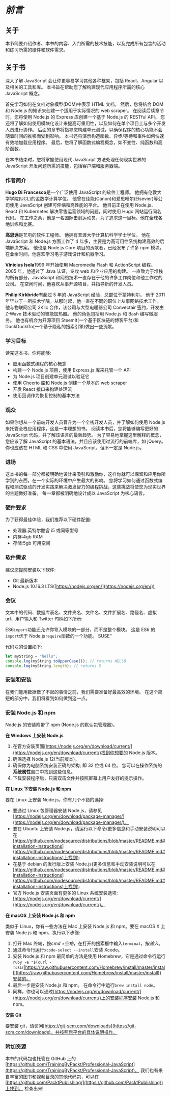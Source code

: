 # *前言*

## 关于

本节简要介绍作者、本书的内容、入门所需的技术技能，以及完成所有包含的活动和练习所需的硬件和软件需求。

## 关于书

深入了解 JavaScript 会让你更容易学习其他各种框架，包括 React、Angular 以及相关的工具和库。 本书旨在帮助您了解构建现代应用程序所需的核心 JavaScript 概念。

首先学习如何在文档对象模型(DOM)中表示 HTML 文档。 然后，您将结合 DOM 和 Node.js 的知识来创建一个适用于实际情况的 web scraper。 在阅读后续章节时，您将使用 Node.js 的 Express 库创建一个基于 Node.js 的 RESTful API。 您还将了解如何使用模块化设计来提高可重用性，以及如何在单个项目上与多个开发人员进行协作。 后面的章节将指导您构建单元测试，以确保程序的核心功能不会随着时间的推移而受到影响。 本书还将演示构造函数、异步/等待和事件如何快速有效地加载应用程序。 最后，您将了解函数式编程概念，如不变性、纯函数和高阶函数。

在本书结束时，您将掌握使用现代 JavaScript 方法处理任何现实世界的 JavaScript 开发问题所需的技能，包括客户端和服务器端。

### 作者简介

**Hugo Di Francesco**是一个广泛使用 JavaScript 的软件工程师。 他拥有伦敦大学学院(UCL)的孟数学计算学位。 他曾在佳能(Canon)和爱思唯尔(Elsevier)等公司使用 JavaScript 创建可伸缩和高性能的平台。 他目前正在使用 Node.js、React 和 Kubernetes 解决零售运营领域的问题，同时使用 Hugo 网站运行同名代码。 在工作之余，他是一名国际击剑运动员，为了追求这一目标，他在全球各地训练和比赛。

**高思远**是艺电的软件工程师。 他拥有普渡大学计算机科学学士学位。 他在 JavaScript 和 Node.js 方面工作了 4 年多，主要是为高可用性系统构建高效的后端解决方案。 他也是 Node.js Core 项目的贡献者，已经发布了许多 npm 模块。 在业余时间，他喜欢学习电子游戏设计和机器学习。

**Vinicius Isola**1999 年开始使用 Macromedia Flash 和 ActionScript 编程。 2005 年，他通过了 Java 认证，专攻 web 和企业应用的构建。 一直致力于堆栈的所有部分，JavaScript 和网络技术一直存在于他的许多工作岗位和他工作过的公司。 在空闲时间，他喜欢从事开源项目，并指导新的开发人员。

**Philip Kirkbride**有超过 5 年的 JavaScript 经验，总部位于蒙特利尔。 他于 2011 年毕业于一所技术学院，从那时起，他一直在不同的职位上从事网络技术工作。 他与物联网公司 2Klic 合作，该公司与大型电暖器公司 Convectair 签约，开发由 Z-Wave 技术驱动的智能加热器。 他的角色包括用 Node.js 和 Bash 编写微服务。 他也有机会为开源项目 SteemIt(一个基于区块链的博客平台)和 DuckDuckGo(一个基于隐私的搜索引擎)做出一些贡献。

### 学习目标

读完这本书，你将能够:

*   应用函数式编程的核心概念
*   构建一个 Node.js 项目，使用 Express.js 库来托管一个 API
*   为 Node.js 项目创建单元测试以验证它
*   使用 Cheerio 库和 Node.js 创建一个基本的 web scraper
*   开发 React 接口来构建处理流
*   使用回调作为恢复控制的基本方法

### 观众

如果你想从一个前端开发人员晋升为一个全栈开发人员，并了解如何使用 Node.js 来托管全栈应用程序，这是一本理想的书。 阅读本书后，您将能够编写更好的 JavaScript 代码，并了解该语言的最新趋势。 为了容易地掌握这里解释的概念，您应该了解 JavaScript 的基本语法，并且应该使用过流行的前端库，如 jQuery。 你也应该在 HTML 和 CSS 中使用 JavaScript，但不一定是 Node.js。

### 进场

这本书的每一部分都被明确地设计来吸引和激励你，这样你就可以保留和应用你所学到的东西，在一个实际的环境中产生最大的影响。 您将学习如何通过函数式编程和测试驱动的开发实践来解决激发智力的编程挑战，这些挑战将使您为现实世界的主题做好准备。 每一章都被明确地设计成以 JavaScript 为核心语言。

### 硬件要求

为了获得最佳体验，我们推荐以下硬件配置:

*   处理器:英特尔酷睿 i5 或同等型号
*   内存:4gb RAM
*   存储:5gb 可用空间

### 软件需求

建议您提前安装以下软件:

*   Git 最新版本
*   Node.js 10.16.3 LTS([https://nodejs.org/en/](https://nodejs.org/en/))

### 会议

文本中的代码、数据库表名、文件夹名、文件名、文件扩展名、路径名、虚拟 url、用户输入和 Twitter 句柄如下所示:

ES6`import`功能还允许你导入模块的一部分，而不是整个模块。 这是 ES6 的`import`优于 Node.js`require`函数的一个功能。 SUSE”

代码块的设置如下:

```js
let myString = "hello";
console.log(myString.toUpperCase()); // returns HELLO
console.log(myString.length); // returns 5
```

### 安装和安装

在我们能用数据做了不起的事情之前，我们需要准备好最高效的环境。 在这个简短的部分中，我们将看到如何做到这一点。

### 安装 Node.js 和 npm

Node.js 的安装附带了 npm (Node.js 的默认包管理器)。

**在 Windows 上安装 Node.js**

1.  在官方安装页面[https://nodejs.org/en/download/current/](https://nodejs.org/en/download/current/)找到你想要的 Node.js 版本。
2.  确保选择 Node.js 12(当前版本)。
3.  确保你为电脑系统安装正确的架构; 即 32 位或 64 位。 您可以在操作系统的**系统属性**窗口中找到这些信息。
4.  下载安装程序后，只需双击文件并按照屏幕上用户友好的提示操作。

**在 Linux 下安装 Node.js 和 npm**

要在 Linux 上安装 Node.js，你有几个不错的选择:

*   要通过 Linux 包管理器安装 Node.js，请参见[https://nodejs.org/en/download/package-manager/](https://nodejs.org/en/download/package-manager/)。
*   要在 Ubuntu 上安装 Node.js，请运行以下命令(更多信息和手动安装说明可以在[https://github.com/nodesource/distributions/blob/master/README.md#installation-instructions](https://github.com/nodesource/distributions/blob/master/README.md#installation-instructions)上找到):
*   在基于 debian 的发行版上安装 Node.js(更多信息和手动安装说明可以在[https://github.com/nodesource/distributions/blob/master/README.md#installation-instructions](https://github.com/nodesource/distributions/blob/master/README.md#installation-instructions)上找到):
*   官方 Node.js 安装页面有更多的 Linux 系统安装选项:[https://nodejs.org/en/download/current/](https://nodejs.org/en/download/current/)。

**在 macOS 上安装 Node.js 和 npm**

类似于 Linux，你有一些方法在 Mac 上安装 Node.js 和 npm。要在 macOS X 上安装 Node.js 和 npm，执行以下步骤:

1.  打开 Mac 终端，按*cmd +空格*，在打开的搜索框中输入`terminal`，按*输入*。
2.  通过命令行运行`xcode-select --install`安装 Xcode。
3.  安装 Node.js 和 npm 最简单的方法是使用 Homebrew，它是通过命令行运行`ruby -e "$(curl -fsSL`([https://raw.githubusercontent.com/Homebrew/install/master/install](https://raw.githubusercontent.com/Homebrew/install/master/install))安装的。
4.  最后一步是安装 Node.js 和 npm。 在命令行中运行`brew install node`。
5.  同样，你也可以通过[https://nodejs.org/en/download/current/](https://nodejs.org/en/download/current/)上的安装程序安装 Node.js 和 npm。

**安装 Git**

要安装 git，请访问[https://git-scm.com/downloads](https://git-scm.com/downloads)，并按照您平台的具体说明操作。

### 附加资源

本书的代码包也托管在 GitHub 上的[https://github.com/TrainingByPackt/Professional-JavaScript](https://github.com/TrainingByPackt/Professional-JavaScript)。 我们也有来自丰富的图书和视频目录的其他代码包，可以在[https://github.com/PacktPublishing/](https://github.com/PacktPublishing/)上找到。 检查出来!